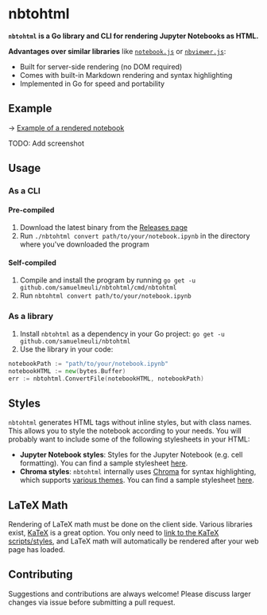 # nbtohtml

**`nbtohtml` is a Go library and CLI for rendering Jupyter Notebooks as HTML.**

**Advantages over similar libraries** like [`notebook.js`](https://github.com/jsvine/notebookjs) or [`nbviewer.js`](https://github.com/kokes/nbviewer.js):

- Built for server-side rendering (no DOM required)
- Comes with built-in Markdown rendering and syntax highlighting
- Implemented in Go for speed and portability

## Example

→ [Example of a rendered notebook](https://nbtohtml.samuelmeuli.com)

TODO: Add screenshot

## Usage

### As a CLI

#### Pre-compiled

1. Download the latest binary from the [Releases page](https://github.com/samuelmeuli/nbtohtml/releases/latest)
2. Run `./nbtohtml convert path/to/your/notebook.ipynb` in the directory where you've downloaded the program

#### Self-compiled

1. Compile and install the program by running `go get -u github.com/samuelmeuli/nbtohtml/cmd/nbtohtml`
2. Run `nbtohtml convert path/to/your/notebook.ipynb`

### As a library

1. Install `nbtohtml` as a dependency in your Go project: `go get -u github.com/samuelmeuli/nbtohtml`
2. Use the library in your code:

```go
notebookPath := "path/to/your/notebook.ipynb"
notebookHTML := new(bytes.Buffer)
err := nbtohtml.ConvertFile(notebookHTML, notebookPath)
```

## Styles

`nbtohtml` generates HTML tags without inline styles, but with class names. This allows you to style the notebook according to your needs. You will probably want to include some of the following stylesheets in your HTML:

- **Jupyter Notebook styles**: Styles for the Jupyter Notebook (e.g. cell formatting). You can find a sample stylesheet [here](./examples/nbtohtml/notebook.css).
- **Chroma styles**: `nbtohtml` internally uses [Chroma](https://github.com/alecthomas/chroma) for syntax highlighting, which supports [various themes](https://xyproto.github.io/splash/docs). You can find a sample stylesheet [here](./examples/nbtohtml/chroma.css).

## LaTeX Math

Rendering of LaTeX math must be done on the client side. Various libraries exist, [KaTeX](https://katex.org) is a great option. You only need to [link to the KaTeX scripts/styles](https://katex.org/docs/browser.html), and LaTeX math will automatically be rendered after your web page has loaded.

## Contributing

Suggestions and contributions are always welcome! Please discuss larger changes via issue before submitting a pull request.
